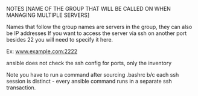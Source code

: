 


NOTES
[NAME OF THE GROUP THAT WILL BE CALLED ON WHEN MANAGING MULTIPLE SERVERS]

Names that follow the group names are servers in the group, they can also be IP addresses
If you want to access the server via ssh on another port besides 22 you will need to
specify it here.

Ex: www.example.com:2222

ansible does not check the ssh config for ports, only the inventory


Note you have to run a command after sourcing .bashrc b/c each ssh session is distinct - every ansible command runs in a separate ssh transaction.
